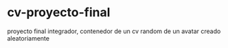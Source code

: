 # cv-proyecto-final
proyecto final integrador, contenedor de un cv random de un avatar creado  aleatoriamente

